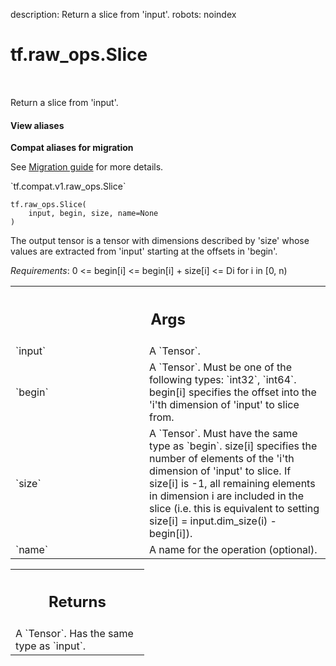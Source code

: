 description: Return a slice from 'input'.
robots: noindex

# tf.raw_ops.Slice

<!-- Insert buttons and diff -->

<table class="tfo-notebook-buttons tfo-api nocontent" align="left">

</table>



Return a slice from 'input'.


<section class="expandable">
  <h4 class="showalways">View aliases</h4>
  <p>
<b>Compat aliases for migration</b>
<p>See
<a href="https://www.tensorflow.org/guide/migrate">Migration guide</a> for
more details.</p>
<p>`tf.compat.v1.raw_ops.Slice`</p>
</p>
</section>

<pre class="devsite-click-to-copy prettyprint lang-py tfo-signature-link">
<code>tf.raw_ops.Slice(
    input, begin, size, name=None
)
</code></pre>



<!-- Placeholder for "Used in" -->

The output tensor is a tensor with dimensions described by 'size'
whose values are extracted from 'input' starting at the offsets in
'begin'.

*Requirements*:
  0 <= begin[i] <= begin[i] + size[i] <= Di  for i in [0, n)

<!-- Tabular view -->
 <table class="responsive fixed orange">
<colgroup><col width="214px"><col></colgroup>
<tr><th colspan="2"><h2 class="add-link">Args</h2></th></tr>

<tr>
<td>
`input`<a id="input"></a>
</td>
<td>
A `Tensor`.
</td>
</tr><tr>
<td>
`begin`<a id="begin"></a>
</td>
<td>
A `Tensor`. Must be one of the following types: `int32`, `int64`.
begin[i] specifies the offset into the 'i'th dimension of
'input' to slice from.
</td>
</tr><tr>
<td>
`size`<a id="size"></a>
</td>
<td>
A `Tensor`. Must have the same type as `begin`.
size[i] specifies the number of elements of the 'i'th dimension
of 'input' to slice. If size[i] is -1, all remaining elements in dimension
i are included in the slice (i.e. this is equivalent to setting
size[i] = input.dim_size(i) - begin[i]).
</td>
</tr><tr>
<td>
`name`<a id="name"></a>
</td>
<td>
A name for the operation (optional).
</td>
</tr>
</table>



<!-- Tabular view -->
 <table class="responsive fixed orange">
<colgroup><col width="214px"><col></colgroup>
<tr><th colspan="2"><h2 class="add-link">Returns</h2></th></tr>
<tr class="alt">
<td colspan="2">
A `Tensor`. Has the same type as `input`.
</td>
</tr>

</table>

